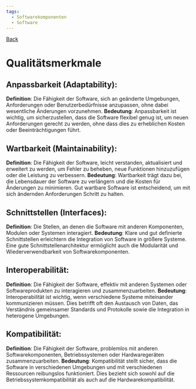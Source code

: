 ```yaml
---
tags:
  - Softwarekomponenten
  - Software
---
```

[Back](Uebersicht%20der%20Softwarekomponenten%20Themen.md)
# Qualitätsmerkmale
## Anpassbarkeit (Adaptability):
**Definition**: Die Fähigkeit der Software, sich an geänderte Umgebungen, Anforderungen oder Benutzerbedürfnisse anzupassen, ohne dabei wesentliche Änderungen vorzunehmen.
**Bedeutung**: Anpassbarkeit ist wichtig, um sicherzustellen, dass die Software flexibel genug ist, um neuen Anforderungen gerecht zu werden, ohne dass dies zu erheblichen Kosten oder Beeinträchtigungen führt.

## Wartbarkeit (Maintainability):
**Definition**: Die Fähigkeit der Software, leicht verstanden, aktualisiert und erweitert zu werden, um Fehler zu beheben, neue Funktionen hinzuzufügen oder die Leistung zu verbessern.
**Bedeutung**: Wartbarkeit trägt dazu bei, die Lebensdauer der Software zu verlängern und die Kosten für Änderungen zu minimieren. Gut wartbare Software ist entscheidend, um mit sich ändernden Anforderungen Schritt zu halten.

## Schnittstellen (Interfaces):
**Definition**: Die Stellen, an denen die Software mit anderen Komponenten, Modulen oder Systemen interagiert.
**Bedeutung**: Klare und gut definierte Schnittstellen erleichtern die Integration von Software in größere Systeme. Eine gute Schnittstellenarchitektur ermöglicht auch die Modularität und Wiederverwendbarkeit von Softwarekomponenten.

## Interoperabilität:
**Definition**: Die Fähigkeit der Software, effektiv mit anderen Systemen oder Softwareprodukten zu interagieren und zusammenzuarbeiten.
**Bedeutung**: Interoperabilität ist wichtig, wenn verschiedene Systeme miteinander kommunizieren müssen. Dies betrifft oft den Austausch von Daten, das Verständnis gemeinsamer Standards und Protokolle sowie die Integration in heterogene Umgebungen.

## Kompatibilität:
**Definition**: Die Fähigkeit der Software, problemlos mit anderen Softwarekomponenten, Betriebssystemen oder Hardwaregeräten zusammenzuarbeiten.
**Bedeutung**: Kompatibilität stellt sicher, dass die Software in verschiedenen Umgebungen und mit verschiedenen Ressourcen reibungslos funktioniert. Dies bezieht sich sowohl auf die Betriebssystemkompatibilität als auch auf die Hardwarekompatibilität.